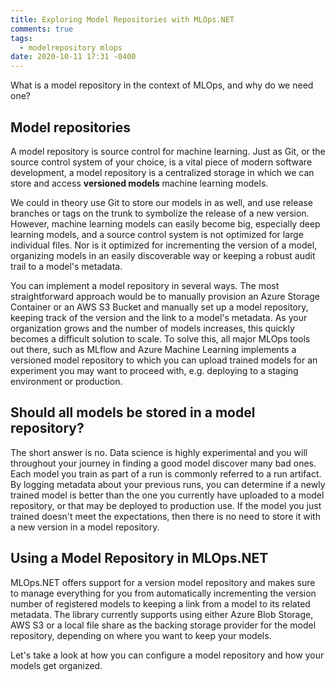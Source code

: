```yaml
---
title: Exploring Model Repositories with MLOps.NET
comments: true
tags:
  - modelrepository mlops
date: 2020-10-11 17:31 -0400
---
```

What is a model repository in the context of MLOps, and why do we need one?

## Model repositories
A model repository is source control for machine learning. Just as Git, or the source control system of your choice, is a vital piece of modern software development, a model repository is a centralized storage in which we can store and access **versioned models** machine learning models. 

We could in theory use Git to store our models in as well, and use release branches or tags on the trunk to symbolize the release of a new version. However, machine learning models can easily become big, especially deep learning models, and a source control system is not optimized for large individual files. Nor is it optimized for incrementing the version of a model, organizing models in an easily discoverable way or keeping a robust audit trail to a model's metadata. 

You can implement a model repository in several ways. The most straightforward approach would be to manually provision an Azure Storage Container or an AWS S3 Bucket and manually set up a model repository, keeping track of the version and the link to a model's metadata. As your organization grows and the number of models increases, this quickly becomes a difficult solution to scale. To solve this, all major MLOps tools out there, such as MLflow and Azure Machine Learning implements a versioned model repository to which you can upload  trained models for an experiment you may want to proceed with, e.g. deploying to a staging environment or production. 

## Should all models be stored in a model repository? 
The short answer is no. Data science is highly experimental and you will throughout your journey in finding a good model discover many bad ones. Each model you train as part of a run is commonly referred to a run artifact. By logging metadata about your previous runs, you can determine if a newly trained model is better than the one you currently have uploaded to a model repository, or that may be deployed to production use. If the model you just trained doesn't meet the expectations, then there is no need to store it with a new version in a model repository.

## Using a Model Repository in MLOps.NET
MLOps.NET offers support for a version model repository and makes sure to manage everything for you from automatically incrementing the version number of registered models to keeping a link from a model to its related metadata. The library currently supports using either Azure Blob Storage, AWS S3 or a local file share as the backing storage provider for the model repository, depending on where you want to keep your models.

Let's take a look at how you can configure a model repository and how your models get organized.
